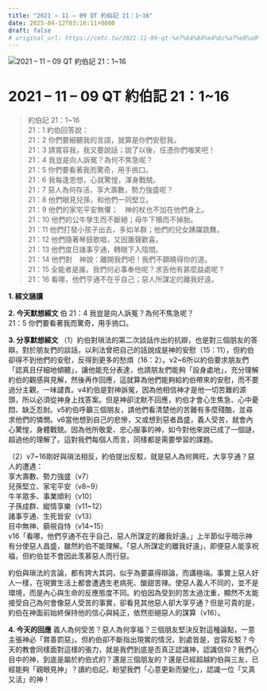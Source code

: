 ```yaml
---
title: "2021 – 11 – 09 QT 約伯記 21：1~16"
date: 2025-04-12T03:16:11+0800
draft: false
# original_url: https://cmtc.tw/2021-11-09-qt-%e7%b4%84%e4%bc%af%e8%a8%98-21%ef%bc%9a116
---
```


![2021 – 11 – 09 QT 約伯記 21：1\~16](/images/qt.jpg   "2021 – 11 – 09 QT 約伯記 21：1\~16")

# 2021 – 11 – 09 QT 約伯記 21：1\~16

> 約伯記 21：1\~16  
> 21：1 約伯回答說：  
> 21：2 你們要細聽我的言語，就算是你們安慰我。  
> 21：3 請寬容我，我又要說話；說了以後，任憑你們嗤笑吧！  
> 21：4 我豈是向人訴冤？為何不焦急呢？  
> 21：5 你們要看著我而驚奇，用手摀口。  
> 21：6 我每逢思想，心就驚惶，渾身戰兢。  
> 21：7 惡人為何存活，享大壽數，勢力強盛呢？  
> 21：8 他們眼見兒孫，和他們一同堅立。  
> 21：9 他們的家宅平安無懼；　神的杖也不加在他們身上。  
> 21：10 他們的公牛孳生而不斷絕；母牛下犢而不掉胎。  
> 21：11 他們打發小孩子出去，多如羊群；他們的兒女踴躍跳舞。  
> 21：12 他們隨著琴鼓歌唱，又因簫聲歡喜。  
> 21：13 他們度日諸事亨通，轉眼下入陰間。  
> 21：14 他們對　神說：離開我們吧！我們不願曉得你的道。  
> 21：15 全能者是誰，我們何必事奉他呢？求告他有甚麼益處呢？  
> 21：16 看哪，他們亨通不在乎自己；惡人所謀定的離我好遠。

**1. 經文誦讀**

**2.  今天默想經文**
伯 21：4 我豈是向人訴冤？為何不焦急呢？  
21：5 你們要看著我而驚奇，用手摀口。

**3. 分享默想經文**
（1）約伯對瑣法的第二次談話作出的抗辯，也是對三個朋友的答辯。對於朋友們的談話，以利法曾把自己的話說成是神的安慰（15：11），但約伯卻得不到他們的安慰，反得到更多的愁煩（16：2）。v2\~6所以約伯要求朋友們「認真且仔細地傾聽」，讓他能充分表達，也請朋友們能夠「設身處地」，充分理解約伯的觀感與見解，然後再作回應，這就算為他們能夠給約伯帶來的安慰，而不要過分主觀，一味譴責。v4約伯是對神訴冤，因為他相信神才是他一切苦難的源頭，所以必須從神身上找答案。但是神卻沈默不回應，約伯才會心生焦急、心中憂悶、缺乏忍耐。v5約伯呼籲三個朋友，請他們看清楚他的苦難有多麼殘酷，並尋求他們的憐憫。v6當他想到自己的悲慘，又或想到惡者昌盛，義人受苦，就會內心驚惶，身體戰兢。因為他所敬愛、忠心服事的神，如今對他來說已成了一個謎，超過他的理解了。這對我們每個人而言，同樣都是需要學習的課題。

（2）v7\~16剛好與瑣法相反，約伯提出反駁，就是惡人為何興旺，大享亨通？惡人的遭遇：  
享大壽數、勢力強盛（v7）  
兒孫堅立、家宅平安（v8\~9）  
牛羊眾多、事業順利（v10）  
子孫成群、縱情享樂（v11\~12）  
諸事亨通、生死皆安（v13）  
目中無神、藐視自恃（v14\~15）  
v16「看哪，他們亨通不在乎自己，惡人所謀定的離我好遠。」上半節似乎暗示神有分使惡人昌盛，雖然約伯不能理解。「惡人所謀定的離我好遠」，即便惡人能享祝福，但約伯並不會因此羡慕惡人而行惡。

約伯與瑣法的言論，都有誇大其詞，似乎為要贏得辯論，而講極端。事實上惡人好人一樣，在現實生活上都會遭遇生老病死、酸甜苦辣。使惡人義人不同的，並不是環境，而是內心與生命的反應態度不同。約伯因為受到的苦太過沈重，顯然不太能接受自己為何會像惡人受苦的事實，卻看見其他惡人卻大享亨通？但是可貴的是，約伯在神面前始終保持他的信心與純正，依然拒絕惡人的謀算（v16）。

**4. 今天的回應**
義人為何受苦？惡人為何享福？三個朋友堅決反對這種論點，一意主張神必「賞善罰惡」。但約伯卻不斷指出現實的情況，到處皆是，豈容反駁？今天的教會同樣面對這樣的張力，就是我們到底是否真正認識神，認識信仰？我們心目中的神，到底是屬於約伯式的？還是三個朋友的？還是已經超越約伯與三友，已經能夠「親眼見神」？讀約伯記，盼望我們「心意更新而變化」，認識一位「又真又活」的神！
